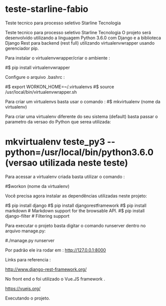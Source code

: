 # teste-starline-fabio
Teste tecnico para processo seletivo Starline Tecnologia

Teste tecnico para processo seletivo Starline Tecnologia
O projeto será desenvolvido utilizando a linguagem Python 3.6.0 com Django e a biblioteca Django Rest para backend (rest full) utilizando virtualenvwrapper usando gerenciador pip.


Para instalar o virtualenvwrapper/criar o ambiente :

#$ pip install virtualenvwrapper

Configure o arquivo .bashrc :

#$ export WORKON_HOME=~/.virtualenvs
#$ source /usr/local/bin/virtualenvwrapper.sh

Para criar um virtualenvs basta usar o comando :
#$ mkvirtualenv (nome da virtualenv)

Para criar uma virtualenv diferente do seu sistema (default) basta passar o parametro da versao do Python
que serea utilizada:

# mkvirtualenv teste_py3 --python=/usr/local/bin/python3.6.0 (versao utilizada neste teste)

Para acessar a virtualenv criada basta utilizar o comando :

#$workon (nome da virtualenv)

Você precisa agora instalar as dependências utilizadas neste projeto:

#$ pip install django
#$ pip install djangorestframework
#$ pip install markdown       # Markdown support for the browsable API.
#$ pip install django-filter  # Filtering support

Para executar o projeto basta digitar o comando runserver dentro no arquivo manage.py:

#./manage.py runserver

Por padrão ele ira rodar em :
http://127.0.0.1:8000

Links para referencia :

http://www.django-rest-framework.org/


No front end o foi utilizado o Vue.JS framework .

https://vuejs.org/

Executando o projeto.
